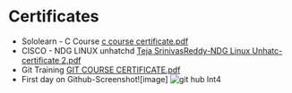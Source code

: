 # Certificates
  * Sololearn - C Course
  [c course certificate.pdf](https://github.com/Teja-Srinivas-Reddy/P1_Checkpost/files/8383209/c.course.certificate.pdf)
  * CISCO - NDG LINUX unhatchd
  [Teja SrinivasReddy-NDG Linux Unhatc-certificate 2.pdf](https://github.com/Teja-Srinivas-Reddy/P1_Checkpost/files/8383214/Teja.SrinivasReddy-NDG.Linux.Unhatc-certificate.2.pdf)
   * Git Training
   [GIT COURSE CERTIFICATE.pdf](https://github.com/Teja-Srinivas-Reddy/P1_Checkpost/files/8383218/GIT.COURSE.CERTIFICATE.pdf)
   * First day on Github-Screenshot![image]
    ![git hub lnt4](https://user-images.githubusercontent.com/102644653/160907227-d46ec91d-144d-4c5c-82f8-237da70721e3.jpeg)


